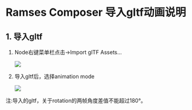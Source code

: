 # Ramses Composer 导入gltf动画说明

## 1.  导入gltf

 1.  Node右键菜单栏点击-\>Import glTF Assets...

        ![](images/image01.png)

 2.  导入gltf后，选择animation mode

        ![](images/image02.png)

注:导入的gltf，关于rotation的两帧角度差值不能超过180°。